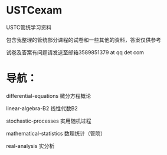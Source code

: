 # USTCexam

USTC管统学习资料

包含我整理的管统部分课程的试卷和一些其他的资料，答案仅供参考

试卷及答案有问题请发送至邮箱3589851379 at qq det com

# 导航：

differential-equations  微分方程概论

linear-algebra-B2  线性代数B2

stochastic-processes  实用随机过程

mathematical-statistics  数理统计（管院）

real-analysis  实分析
